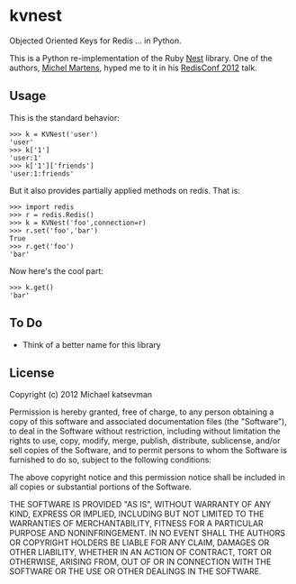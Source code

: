 kvnest
======

Objected Oriented Keys for Redis ... in Python.

This is a Python re-implementation of the Ruby [Nest](https://github.com/soveran/nest) library. One of the authors, [Michel Martens](https://github.com/soveran), hyped me to it in his [RedisConf 2012](http://redisconf.com/) talk.

Usage
-----

This is the standard behavior:

    >>> k = KVNest('user')
    'user'
    >>> k['1']
    'user:1'
    >>> k['1']['friends']
    'user:1:friends'

But it also provides partially applied methods on redis. That is:

    >>> import redis
    >>> r = redis.Redis()
    >>> k = KVNest('foo',connection=r)
    >>> r.set('foo','bar')
    True
    >>> r.get('foo')
    'bar'

Now here's the cool part: 

    >>> k.get()
    'bar'

To Do
-----

* Think of a better name for this library


License
-------

Copyright (c) 2012 Michael katsevman

Permission is hereby granted, free of charge, to any person obtaining a copy
of this software and associated documentation files (the "Software"), to deal
in the Software without restriction, including without limitation the rights
to use, copy, modify, merge, publish, distribute, sublicense, and/or sell
copies of the Software, and to permit persons to whom the Software is
furnished to do so, subject to the following conditions:

The above copyright notice and this permission notice shall be included in
all copies or substantial portions of the Software.

THE SOFTWARE IS PROVIDED "AS IS", WITHOUT WARRANTY OF ANY KIND, EXPRESS OR
IMPLIED, INCLUDING BUT NOT LIMITED TO THE WARRANTIES OF MERCHANTABILITY,
FITNESS FOR A PARTICULAR PURPOSE AND NONINFRINGEMENT. IN NO EVENT SHALL THE
AUTHORS OR COPYRIGHT HOLDERS BE LIABLE FOR ANY CLAIM, DAMAGES OR OTHER
LIABILITY, WHETHER IN AN ACTION OF CONTRACT, TORT OR OTHERWISE, ARISING FROM,
OUT OF OR IN CONNECTION WITH THE SOFTWARE OR THE USE OR OTHER DEALINGS IN
THE SOFTWARE.
